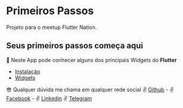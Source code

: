 # Primeiros Passos

Projeto para o meetup Flutter Nation.

## Seus primeiros passos começa aqui

:iphone: Neste App pode conhecer alguns dos principais Widgets do **Flutter**

- [Instalação](https://flutter.dev/docs/get-started)
- [Widgets](https://flutter.dev/docs/development/ui/widgets)

:sunglasses: Qualquer dúvida me chama em qualquer rede social
:v: [Github](https://github.com/DuhAlonso) -
:v: [Facebook](https://www.facebook.com/DuhAlonso) -
:v: [Linkedin](https://www.linkedin.com/in/eduardo-alonso-685509b7/)
:v: [Telegram](https://t.me/duhalonso)
